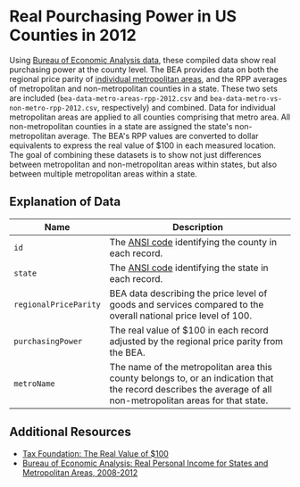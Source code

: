 # Real Pourchasing Power in US Counties in 2012

Using [Bureau of Economic Analysis data](http://www.bea.gov/newsreleases/regional/rpp/rpp_newsrelease.htm), these compiled data show real purchasing power at the county level. The BEA provides data on both the regional price parity of [individual metropolitan areas](http://en.wikipedia.org/wiki/List_of_Metropolitan_Statistical_Areas), and the RPP averages of metropolitan and non-metropolitan counties in a state. These two sets are included (`bea-data-metro-areas-rpp-2012.csv` and `bea-data-metro-vs-non-metro-rpp-2012.csv`, respectively) and combined. Data for individual metropolitan areas are applied to all counties comprising that metro area. All non-metropolitan counties in a state are assigned the state's non-metropolitan average. The BEA's RPP values are converted to dollar equivalents to express the real value of $100 in each measured location. The goal of combining these datasets is to show not just differences between metropolitan and non-metropolitan areas within states, but also between multiple metropolitan areas within a state.

## Explanation of Data

| Name | Description |
| --- | --- |
| `id` | The [ANSI code](https://www.census.gov/geo/reference/codes/files/national_county.txt) identifying the county in each record. |
| `state` | The [ANSI code](https://www.census.gov/geo/reference/docs/state.txt) identifying the state in each record. |
| `regionalPriceParity` | BEA data describing the price level of goods and services compared to the overall national price level of 100. |
| `purchasingPower` | The real value of $100 in each record adjusted by the regional price parity from the BEA. |
| `metroName` | The name of the metropolitan area this county belongs to, or an indication that the record describes the average of all non-metropolitan areas for that state. |

## Additional Resources

* [Tax Foundation: The Real Value of $100](http://taxfoundation.org/blog/real-value-100-each-state)
* [Bureau of Economic Analysis: Real Personal Income for States and Metropolitan Areas, 2008-2012](http://www.bea.gov/newsreleases/regional/rpp/rpp_newsrelease.htm)